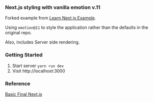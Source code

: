### Next.js styling with vanilla emotion v.11

Forked example from [Learn Next.js Example](https://github.com/vercel/next-learn-starter/tree/master/basics-final).

Using `emotion@11` to style the application rather than the defaults in the original repo.

Also, includes Server side rendering.

### Getting Started


1. Start server `yarn run dev`  
2. Visit http://localhost:3000  


### Reference

[Basic Final Next.js](https://github.com/vercel/next-learn-starter/tree/master/basics-final)
